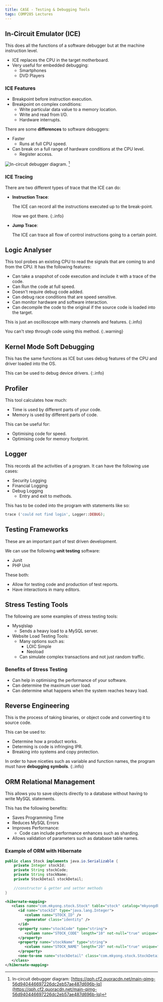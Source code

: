 ```yaml
---
title: CASE - Testing & Debugging Tools
tags: COMP285 Lectures
---
```


## In-Circuit Emulator (ICE)
This does all the functions of a software debugger but at the machine instruction level.

* ICE replaces the CPU in the target motherboard.
* Very useful for embedded debugging:
	* Smartphones
	* DVD Players
	
### ICE Features

* Breakpoint before instruction execution.
* Breakpoint on complex conditions:
	* Write particular data value to a memory location.
	* Write and read from I/O.
	* Hardware interrupts.

There are some **differences** to software debuggers:

* Faster
	* Runs at full CPU speed.
* Can break on a full range of hardware conditions at the CPU level.
	* Register access.
	
![In-circuit debugger diagram.](https://qph.cf2.quoracdn.net/main-qimg-56d940446697226dc2eb57ae487d696b-lq) [^ICE]

[^ICE]: In-circuit debugger diagram: [https://qph.cf2.quoracdn.net/main-qimg-56d940446697226dc2eb57ae487d696b-lq](https://qph.cf2.quoracdn.net/main-qimg-56d940446697226dc2eb57ae487d696b-lq)

### ICE Tracing
There are two different types of trace that the ICE can do:

* **Instruction Trace**:
	
	The ICE can record all the instructions executed up to the break-point.
	
	How we got there.
	{:.info}
* **Jump Trace**:
	
	The ICE can trace all flow of control instructions going to a certain point.
	
## Logic Analyser
This tool probes an existing CPU to read the signals that are coming to and from the CPU. It has the following features:

* Can take a snapshot of code execution and include it with a trace of the code.
* Can Run the code at full speed.
* Doesn't require debug code added.
* Can debug race conditions that are speed sensitive.
* Can monitor hardware and software interaction.
* Can decompile the code to the original if the source code is loaded into the target.

This is just an oscilloscope with many channels and features.
{:.info}

You can't step through code using this method.
{:.warning}

## Kernel Mode Soft Debugging
This has the same functions as ICE but uses debug features of the CPU and driver loaded into the OS.

This can be used to debug device drivers.
{:.info}

## Profiler
This tool calculates how much:

* Time is used by different parts of your code.
* Memory is used by different parts of code.

This can be useful for:

* Optimising code for speed.
* Optimising code for memory footprint.

## Logger
This records all the activities of a program. It can have the following use cases:

* Security Logging
* Financial Logging
* Debug Logging
	* Entry and exit to methods.
	
This has to be coded into the program with statements like so:

```php
trace ('could not find login', Logger::DEBUG);
```

## Testing Frameworks
These are an important part of test driven development.

We can use the following **unit testing** software:

* Junit
* PHP Unit

These both:

* Allow for testing code and production of test reports.
* Have interactions in many editors.

## Stress Testing Tools 
The following are some examples of stress testing tools:

* Mysqlslap
	* Sends a heavy load to a MySQL server.
* Website Load Testing Tools:
	* Many options such as:
		* LOIC Simple
		* Neoload
	* Can simulate complex transactions and not just random traffic.

### Benefits of Stress Testing

* Can help in optimising the performance of your software.
* Can determine the maximum user load.
* Can determine what happens when the system reaches heavy load.

## Reverse Engineering
This is the process of taking binaries, or object code and converting it to source code.

This can be used to:

* Determine how a product works.
* Determing is code is infringing IPR.
* Breaking into systems and copy protection.

In order to have niceties such as variable and function names, the program must have **debugging symbols**.
{:.info}

## ORM Relational Management
This allows you to save objects directly to a database without having to write MySQL statements.

This has the following benefits:

* Saves Programming Time
* Reduces MySQL Errors
* Improves Performance:
	* Code can include performance enhances such as sharding.
* Allows validation of parameters such as database table names.

### Example of ORM with Hibernate

```java
public class Stock implements java.io.Serializable {
	private Integer stockId;
	private String stockCode;
	private String stockName;
	private StockDetail stockDetail;
	
	//constructor & getter and setter methods
}
```

```xml
<hibernate-mapping>
   <class name="com.mkyong.stock.Stock" table="stock" catalog="mkyongdb">
      <id name="stockId" type="java.lang.Integer">
         <column name="STOCK_ID" />
         <generator class="identity" />
      </id>
      <property name="stockCode" type="string">
         <column name="STOCK_CODE" length="10" not-null="true" unique="true" />
      </property>
      <property name="stockName" type="string">
         <column name="STOCK_NAME" length="20" not-null="true" unique="true" />
      </property>
      <one-to-one name="stockDetail" class="com.mkyong.stock.StockDetail" cascade="save-update" />
   </class>
</hibernate-mapping>
```